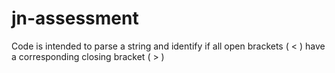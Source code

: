 # jn-assessment

Code is intended to parse a string and identify if all open brackets ( < ) have a corresponding closing bracket ( > )

